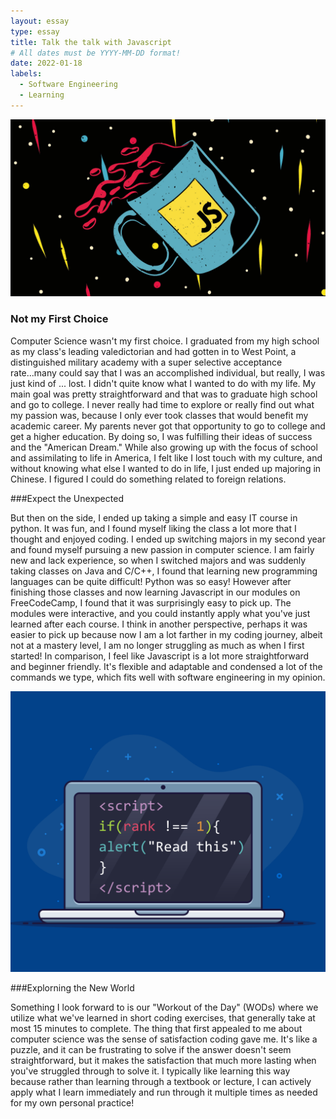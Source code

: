 ```yaml
---
layout: essay
type: essay
title: Talk the talk with Javascript
# All dates must be YYYY-MM-DD format!
date: 2022-01-18
labels:
  - Software Engineering
  - Learning
---
```


<img class="ui large floated rounded image" src="../essays/javascript1.jpg">

### Not my First Choice

Computer Science wasn't my first choice. I graduated from my high school as my class's leading valedictorian and had gotten in to West Point, a distinguished military academy with a super selective acceptance rate...many could say that I was an accomplished individual, but really, I was just kind of ... lost. I didn't quite know what I wanted to do with my life. My main goal was pretty straightforward and that was to graduate high school and go to college. I never really had time to explore or really find out what my passion was, because I only ever took classes that would benefit my academic career. My parents never got that opportunity to go to college and get a higher education. By doing so, I was fulfilling their ideas of success and the "American Dream." While also growing up with the focus of school and assimilating to life in America, I felt like I lost touch with my culture, and without knowing what else I wanted to do in life, I just ended up majoring in Chinese. I figured I could do something related to foreign relations.

###Expect the Unexpected

But then on the side, I ended up taking a simple and easy IT course in python. It was fun, and I found myself liking the class a lot more that I thought and enjoyed coding. I ended up switching majors in my second year and found myself pursuing a new passion in computer science. I am fairly new and lack experience, so when I switched majors and was suddenly taking classes on Java and C/C++, I found that learning new programming languages can be quite difficult! Python was so easy! However after finishing those classes and now learning Javascript in our modules on FreeCodeCamp, I found that it was surprisingly easy to pick up. The modules were interactive, and you could instantly apply what you've just learned after each course. I think in another perspective, perhaps it was easier to pick up because now I am a lot farther in my coding journey, albeit not at a mastery level, I am no longer struggling as much as when I first started! In comparison, I feel like Javascript is a lot more straightforward and beginner friendly. It's flexible and adaptable and condensed a lot of the commands we type, which fits well with software engineering in my opinion.

<img class="ui medium left floated rounded image" src="../essays/javascript.png">

###Explorning the New World

Something I look forward to is our "Workout of the Day" (WODs) where we utilize what we've learned in short coding exercises, that generally take at most 15 minutes to complete. The thing that first appealed to me about computer science was the sense of satisfaction coding gave me. It's like a puzzle, and it can be frustrating to solve if the answer doesn't seem straightforward, but it makes the satisfaction that much more lasting when you've struggled through to solve it. I typically like learning this way because rather than learning through a textbook or lecture, I can actively apply what I learn immediately and run through it multiple times as needed for my own personal practice!

